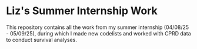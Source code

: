 # Liz's Summer Internship Work

This repository contains all the work from my summer internship (04/08/25 - 05/09/25), during which I made new codelists and worked with CPRD data to conduct survival analyses.

